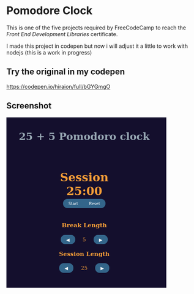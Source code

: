 # Pomodore Clock
This is one of the five projects required by FreeCodeCamp to reach the *Front End Development Libraries* certificate.

I made this project in codepen but now i will adjust it a little to work with nodejs (this is a work in progress)

## Try the original in my codepen
https://codepen.io/hiraion/full/bGYGmgO

## Screenshot
![Pomodore clock](sample.png)
